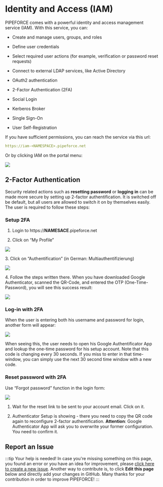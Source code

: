 # Identity and Access (IAM)

PIPEFORCE comes with a powerful identity and access management service (IAM). With this service, you can:

*   Create and manage users, groups, and roles
    
*   Define user credentials
    
*   Select required user actions (for example, verification or password reset requests)
    
*   Connect to external LDAP services, like Active Directory
    
*   OAuth2 authentication
    
*   2-Factor Authentication (2FA)
    
*   Social Login
    
*   Kerberos Broker
    
*   Single Sign-On
    
*   User Self-Registration
    

If you have sufficient permissions, you can reach the service via this url:

```yaml
https://iam-<NAMESPACE>.pipeforce.net
```

Or by clicking IAM on the portal menu:

![](../../img/image-20211030-022903.png)


## 2-Factor Authentication

Security related actions such as **resetting password** or **logging** **in** can be made more secure by setting up 2-factor authentification. It is switched off be default, but all users are allowed to switch it on by themselves easily. The user is required to follow these steps:

### Setup 2FA

1.  Login to https://**NAMESACE**.pipeforce.net
    
2.  Click on “My Profile”
    

![](../../img/my-profile.png)

3\. Click on “Authentification” (in German: Multiauthentifizierung)

![](../../img/auth.png)

4\. Follow the steps written there. When you have downloaded Google Authenticator, scanned the QR-Code, and entered the OTP (One-Time-Password), you will see this success result:

![](../../img/authe.png)

### Log-in with 2FA

When the user is entering both his username and password for login, another form will appear:

![](../../img/one-time-code.png)

When seeing this, the user needs to open his Google Authentificator App and lookup the one-time password for his setup account. Note that this code is changing every 30 seconds. If you miss to enter in that time-window, you can simply use the next 30 second time window with a new code.

### Reset password with 2FA
 
Use “Forgot password” function in the login form:

![](../../img/login.png)

1.  Wait for the reset link to be sent to your account email. Click on it.
    
2.  Authenticator Setup is showing - there you need to copy the QR code again to reconfigure 2-factor authentification. 
**Attention**: Google Authenticator App will ask you to overwrite your former configuration. You need to confirm it.

## Report an Issue
:::tip Your help is needed!
In case you're missing something on this page, you found an error or you have an idea for improvement, please [click here to create a new issue](https://github.com/pipeforce/pipeforce.github.io/issues/new). Another way to contribute is, to click **Edit this page** below and directly add your changes in GitHub. Many thanks for your contribution in order to improve PIPEFORCE!
:::

